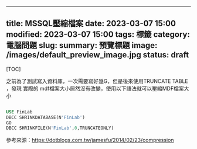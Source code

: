 
---
title: MSSQL壓縮檔案
date: 2023-03-07 15:00
modified: 2023-03-07 15:00
tags: 標籤
category: 電腦問題
slug:
summary: 預覽標題
image: /images/default_preview_image.jpg
status: draft
---

[TOC]

之前為了測試寫入資料庫，一次需要寫好幾G，但是後來使用TRUNCATE TABLE ，發現 實際的 mdf檔案大小居然沒有改變，使用以下語法就可以壓縮MDF檔案大小

```sql

USE FinLab
DBCC SHRINKDATABASE(N'FinLab')
GO
DBCC SHRINKFILE(N'FinLab',0,TRUNCATEONLY)
```



參考來源：https://dotblogs.com.tw/jamesfu/2014/02/23/compression
